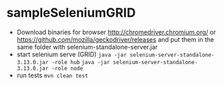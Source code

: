 # sampleSeleniumGRID


* Download binaries for browser
http://chromedriver.chromium.org/
or 
https://github.com/mozilla/geckodriver/releases
and put them in the same folder with selenium-standalone-server.jar
* start selenium serve (GRID)
```java -jar selenium-server-standalone-3.13.0.jar -role hub```
```java -jar selenium-server-standalone-3.13.0.jar -role node```
* run tests
```mvn clean test```
